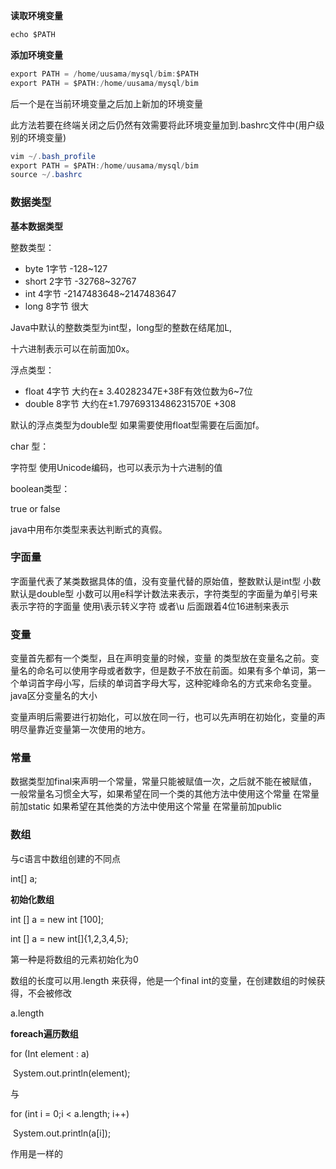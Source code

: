 

**读取环境变量**

```java
echo $PATH
```

**添加环境变量**

```java
export PATH = /home/uusama/mysql/bim:$PATH
export PATH = $PATH:/home/uusama/mysql/bim
```

后一个是在当前环境变量之后加上新加的环境变量

此方法若要在终端关闭之后仍然有效需要将此环境变量加到.bashrc文件中(用户级别的环境变量)

```java
vim ~/.bash_profile
export PATH = $PATH:/home/uusama/mysql/bim
source ~/.bashrc
```

### 数据类型

**基本数据类型**

整数类型：

- byte   1字节   -128~127
- short 2字节   -32768~32767
- int      4字节   -2147483648~2147483647
- long   8字节   很大

Java中默认的整数类型为int型，long型的整数在结尾加L,

十六进制表示可以在前面加0x。

浮点类型：

- float     4字节 大约在± 3.40282347E+38F有效位数为6~7位
- double 8字节 大约在±1.79769313486231570E +308

默认的浮点类型为double型 如果需要使用float型需要在后面加f。

char 型：

字符型 使用Unicode编码，也可以表示为十六进制的值

boolean类型：

true or false

java中用布尔类型来表达判断式的真假。

### 字面量

字面量代表了某类数据具体的值，没有变量代替的原始值，整数默认是int型 小数默认是double型 小数可以用e科学计数法来表示，字符类型的字面量为单引号来表示字符的字面量 使用\表示转义字符 或者\u 后面跟着4位16进制来表示

### 变量

变量首先都有一个类型，且在声明变量的时候，变量 的类型放在变量名之前。变量名的命名可以使用字母或者数字，但是数子不放在前面。如果有多个单词，第一个单词首字母小写，后续的单词首字母大写，这种驼峰命名的方式来命名变量。java区分变量名的大小

变量声明后需要进行初始化，可以放在同一行，也可以先声明在初始化，变量的声明尽量靠近变量第一次使用的地方。

### 常量

数据类型加final来声明一个常量，常量只能被赋值一次，之后就不能在被赋值，一般常量名习惯全大写，如果希望在同一个类的其他方法中使用这个常量 在常量前加static 如果希望在其他类的方法中使用这个常量 在常量前加public

### 数组

与c语言中数组创建的不同点

int[] a;

**初始化数组**

int [] a = new int [100];

int [] a = new int[]{1,2,3,4,5};

第一种是将数组的元素初始化为0

数组的长度可以用.length 来获得，他是一个final int的变量，在创建数组的时候获得，不会被修改

a.length

**foreach遍历数组**

for (Int element : a)

​    System.out.println(element);

与

for (int i  = 0;i < a.length; i++)

​    System.out.println(a[i]);

作用是一样的